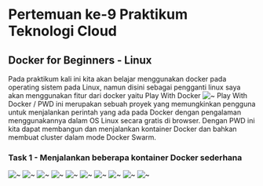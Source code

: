# Pertemuan ke-9 Praktikum Teknologi Cloud

## Docker for Beginners - Linux

Pada praktikum kali ini kita akan belajar menggunakan docker pada operating sistem pada Linux, namun disini sebagai pengganti linux saya akan menggunakan fitur dari docker yaitu Play With Docker
![~](https://github.com/amharnh/tekn-cloud-computing/blob/master/minggu-08/Image/Task%201/1.png)
Play With Docker / PWD ini merupakan sebuah proyek yang memungkinkan pengguna untuk menjalankan perintah yang ada pada Docker dengan pengalaman menggunakannya dalam OS Linux secara gratis di browser. Dengan PWD ini kita dapat membangun dan menjalankan kontainer Docker dan bahkan membuat cluster dalam mode Docker Swarm.

### Task 1 - Menjalankan beberapa kontainer Docker sederhana
![~](https://github.com/amharnh/tekn-cloud-computing/blob/master/minggu-08/Image/Task%201/2.png)
![~](https://github.com/amharnh/tekn-cloud-computing/blob/master/minggu-08/Image/Task%201/3.png)
![~](https://github.com/amharnh/tekn-cloud-computing/blob/master/minggu-08/Image/Task%201/4.png)
![~](https://github.com/amharnh/tekn-cloud-computing/blob/master/minggu-08/Image/Task%201/5.png)
![~](https://github.com/amharnh/tekn-cloud-computing/blob/master/minggu-08/Image/Task%201/6.png)
![~](https://github.com/amharnh/tekn-cloud-computing/blob/master/minggu-08/Image/Task%201/7.png)
![~](https://github.com/amharnh/tekn-cloud-computing/blob/master/minggu-08/Image/Task%201/8.png)
![~](https://github.com/amharnh/tekn-cloud-computing/blob/master/minggu-08/Image/Task%201/9.png)
![~](https://github.com/amharnh/tekn-cloud-computing/blob/master/minggu-08/Image/Task%201/10.png)
![~](https://github.com/amharnh/tekn-cloud-computing/blob/master/minggu-08/Image/Task%201/11.png)